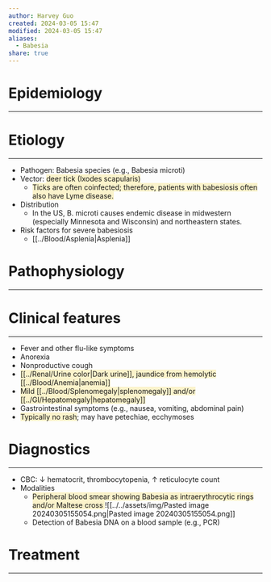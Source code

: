 ```yaml
---
author: Harvey Guo
created: 2024-03-05 15:47
modified: 2024-03-05 15:47
aliases:
  - Babesia
share: true
---
```

# Epidemiology
---


# Etiology
---
- Pathogen: Babesia species (e.g., Babesia microti)
- Vector: <span style="background:rgba(240, 200, 0, 0.2)">deer tick (Ixodes scapularis)</span>
	- <span style="background:rgba(240, 200, 0, 0.2)">Ticks are often coinfected; therefore, patients with babesiosis often also have Lyme disease.</span>
- Distribution
	- In the US, B. microti causes endemic disease in midwestern (especially Minnesota and Wisconsin) and northeastern states.
- Risk factors for severe babesiosis 
	- [[../Blood/Asplenia|Asplenia]]

# Pathophysiology
---


# Clinical features
---
- Fever and other flu-like symptoms
- Anorexia
- Nonproductive cough
- <span style="background:rgba(240, 200, 0, 0.2)">[[../Renal/Urine color|Dark urine]], jaundice from hemolytic [[../Blood/Anemia|anemia]]</span>
- <span style="background:rgba(240, 200, 0, 0.2)">Mild [[../Blood/Splenomegaly|splenomegaly]] and/or [[../GI/Hepatomegaly|hepatomegaly]]</span>
- Gastrointestinal symptoms (e.g., nausea, vomiting, abdominal pain)
- <span style="background:rgba(240, 200, 0, 0.2)">Typically no rash</span>; may have petechiae, ecchymoses

# Diagnostics
---
- CBC: ↓ hematocrit, thrombocytopenia, ↑ reticulocyte count
- Modalities
	- <span style="background:rgba(240, 200, 0, 0.2)">Peripheral blood smear showing Babesia as intraerythrocytic rings and/or Maltese cross </span>![[../../assets/img/Pasted image 20240305155054.png|Pasted image 20240305155054.png]]
	- Detection of Babesia DNA on a blood sample (e.g., PCR)

# Treatment
---

